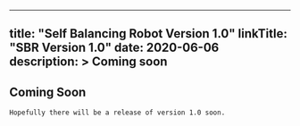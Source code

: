 
---
title: "Self Balancing Robot Version 1.0"
linkTitle: "SBR Version 1.0"
date: 2020-06-06
description: >
  Coming soon
---

## Coming Soon

```
Hopefully there will be a release of version 1.0 soon.
```
